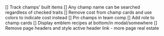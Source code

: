[] Track champs' built items
[] Any champ name can be searched regardless of checked traits
[] Remove cost from champ cards and use colors to indicate cost instead
[] Pin champs in team comp
[] Add role to champ cards
[] Display emblem recipes at bottom/in modal/somewhere
[] Remove page headers and style active header link - more page real estate
